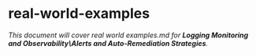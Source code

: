 # real-world-examples

_This document will cover real world examples.md for **Logging Monitoring and Observability\Alerts and Auto-Remediation Strategies**._
